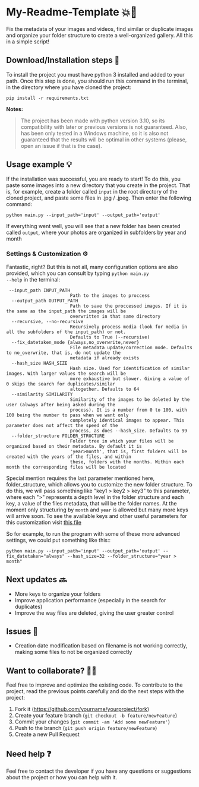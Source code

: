 # My-Readme-Template 💥💯

Fix the metadata of your images and videos, find similar or duplicate images and organize your folder structure to create a well-organized gallery. All this in a simple script!

## Download/Installation steps 🚀

To install the project you must have python 3 installed and added to your path. Once this step is done, you should run this command in the terminal, in the directory where you have cloned the project:

```
pip install -r requirements.txt
```

**Notes:**

> The project has been made with python version 3.10, so its compatibility with later or previous versions is not guaranteed. Also, has been only tested in a Windows machine, so it is also not guaranteed that the results will be optimal in other systems (please, open an issue if that is the case).

## Usage example 💡

If the installation was successful, you are ready to start! To do this, you paste some images into a new directory that you create in the project. That is, for example, create a folder called <code>input</code> in the root directory of the cloned project, and paste some files in .jpg / .jpeg. Then enter the following command:

```
python main.py --input_path='input' --output_path='output'
```

If everything went well, you will see that a new folder has been created called <code>output</code>, where your photos are organized in subfolders by year and month

### Settings & Customization ⚙️

Fantastic, right? But this is not all, many configuration options are also provided, which you can consult by typing <code>python main.py --help</code> in the terminal:

```
 --input_path INPUT_PATH
                        Path to the images to proccess
  --output_path OUTPUT_PATH
                        Path to save the proccessed images. If it is the same as the input_path the images will be
                        overwritten in that same directory
  --recursive, --no-recursive
                        Recursively process media (look for media in all the subfolders of the input_path) or not.
                        Defaults to True (--recursive)
  --fix_datetaken_mode {always,no_overwrite,never}
                        File metadata update/correction mode. Defaults to no_overwrite, that is, do not update the
                        metadata if already exists
  --hash_size HASH_SIZE
                        Hash size. Used for identification of similar images. With larger values the search will be
                        more exhaustive but slower. Giving a value of 0 skips the search for duplicates/similar
                        altogether. Defaults to 64
  --similarity SIMILARITY
                        Similarity of the images to be deleted by the user (always after being asked during the
                        process). It is a number from 0 to 100, with 100 being the number to pass when we want only
                        completely identical images to appear. This parameter does not affect the speed of the
                        process, as does --hash_size. Defaults to 99
  --folder_structure FOLDER_STRUCTURE
                        Folder tree in which your files will be organized based on their metadata. By default it is
                        'year>month', that is, first folders will be created with the years of the files, and within
                        these, folders with the months. Within each month the corresponding files will be located
```

Special mention requires the last parameter mentioned here, folder_structure, which allows you to customize the new folder structure. To do this, we will pass something like "key1 > key2 > key3" to this parameter, where each ">" represents a depth level in the folder structure and each key, a value of the files metadata, that will be the folder names. At the moment only structuring by <code>month</code> and <code>year</code> is allowed but many more keys will arrive soon. To see the available keys and other useful parameters for this customization visit <a href="https://github.com/enrique-lozano/Image-organizer/blob/main/src/constants/new_filenames_utils.py">this file</a>

So for example, to run the program with some of these more advanced settings, we could put something like this::

```
python main.py --input_path='input' --output_path='output' --fix_datetaken="always" --hash_size=32 --folder_structure="year > month"
```

## Next updates 🔜

- More keys to organize your folders
- Improve application performance (especially in the search for duplicates)
- Improve the way files are deleted, giving the user greater control

## Issues 🤕

- Creation date modification based on filename is not working correctly, making some files to not be organized correctly

## Want to collaborate? 🙋🏻

Feel free to improve and optimize the existing code. To contribute to the project, read the previous points carefully and do the next steps with the project:

1. Fork it (<https://github.com/yourname/yourproject/fork>)
2. Create your feature branch (`git checkout -b feature/newFeature`)
3. Commit your changes (`git commit -am 'Add some newFeature'`)
4. Push to the branch (`git push origin feature/newFeature`)
5. Create a new Pull Request

## Need help ❓

Feel free to contact the developer if you have any questions or suggestions about the project or how you can help with it.
